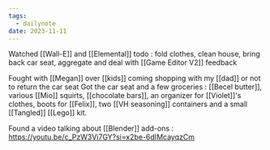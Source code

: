 ```yaml
---
tags:
  - dailynote
date: 2023-11-11
---
```

Watched [[Wall-E]] and [[Elemental]]
todo : fold clothes, clean house, bring back car seat, aggregate and deal with [[Game Editor V2]] feedback

Fought with [[Megan]] over [[kids]] coming shopping with my [[dad]] or not to return the car seat
Got the car seat and a few groceries : [[Becel butter]], various [[Mio]] squirts, [[chocolate bars]], an organizer for [[Violet]]'s clothes, boots for [[Felix]], two [[VH seasoning]] containers and a small [[Tangled]] [[Lego]] kit.

Found a video talking about [[Blender]] add-ons : https://youtu.be/c_PzW3Vi7GY?si=x2be-6dIMcayqzCm


